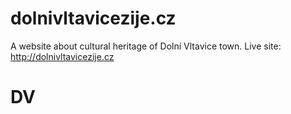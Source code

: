 # dolnivltavicezije.cz
A website about cultural heritage of Dolní Vltavice town. 
Live site: http://dolnivltavicezije.cz
# DV
